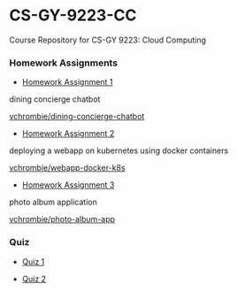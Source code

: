 # CS-GY-9223-CC
Course Repository for CS-GY 9223: Cloud Computing

### Homework Assignments

- [Homework Assignment 1](https://github.com/vchrombie/dining-concierge-chatbot/blob/master/CC_Fall23_Assignment1.pdf)

dining concierge chatbot

[vchrombie/dining-concierge-chatbot](https://github.com/vchrombie/dining-concierge-chatbot)

- [Homework Assignment 2](https://github.com/vchrombie/webapp-docker-k8s/blob/master/CC_Fall23_Assignment2.pdf)

deploying a webapp on kubernetes using docker containers

[vchrombie/webapp-docker-k8s](https://github.com/vchrombie/webapp-docker-k8s)

- [Homework Assignment 3](https://github.com/vchrombie/photo-album-app/blob/master/CC_Fall23_Assignment3.pdf)

photo album application

[vchrombie/photo-album-app](https://github.com/vchrombie/photo-album-app)

### Quiz

- [Quiz 1](./Fall2023-Quiz1.pdf)

- [Quiz 2](./Fall2023-Quiz2.pdf)
